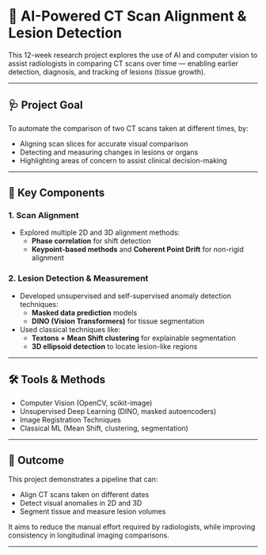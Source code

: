 # 🧠 AI-Powered CT Scan Alignment & Lesion Detection

This 12-week research project explores the use of AI and computer vision to assist radiologists in comparing CT scans over time — enabling earlier detection, diagnosis, and tracking of lesions (tissue growth).

---

## 🩺 Project Goal

To automate the comparison of two CT scans taken at different times, by: 
- Aligning scan slices for accurate visual comparison
- Detecting and measuring changes in lesions or organs
- Highlighting areas of concern to assist clinical decision-making

---

## 🔬 Key Components

### 1. **Scan Alignment**
- Explored multiple 2D and 3D alignment methods:
  - **Phase correlation** for shift detection
  - **Keypoint-based methods** and **Coherent Point Drift** for non-rigid alignment

### 2. **Lesion Detection & Measurement**
- Developed unsupervised and self-supervised anomaly detection techniques:
  - **Masked data prediction** models
  - **DINO (Vision Transformers)** for tissue segmentation
- Used classical techniques like:
  - **Textons + Mean Shift clustering** for explainable segmentation
  - **3D ellipsoid detection** to locate lesion-like regions

---

## 🛠️ Tools & Methods

- Computer Vision (OpenCV, scikit-image)
- Unsupervised Deep Learning (DINO, masked autoencoders)
- Image Registration Techniques
- Classical ML (Mean Shift, clustering, segmentation)

---

## 📌 Outcome

This project demonstrates a pipeline that can:
- Align CT scans taken on different dates
- Detect visual anomalies in 2D and 3D
- Segment tissue and measure lesion volumes

It aims to reduce the manual effort required by radiologists, while improving consistency in longitudinal imaging comparisons.

---
